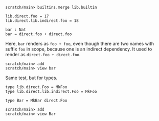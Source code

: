 ```ucm:hide
scratch/main> builtins.merge lib.builtin
```

```unison
lib.direct.foo = 17
lib.direct.lib.indirect.foo = 18

bar : Nat
bar = direct.foo + direct.foo
```

Here, `bar` renders as `foo + foo`, even though there are two names with suffix `foo` in scope, because one is an
indirect dependency. It used to render as `direct.foo + direct.foo`.

```ucm
scratch/main> add
scratch/main> view bar
```

Same test, but for types.

```unison
type lib.direct.Foo = MkFoo
type lib.direct.lib.indirect.Foo = MkFoo

type Bar = MkBar direct.Foo
```

```ucm
scratch/main> add
scratch/main> view Bar
```
